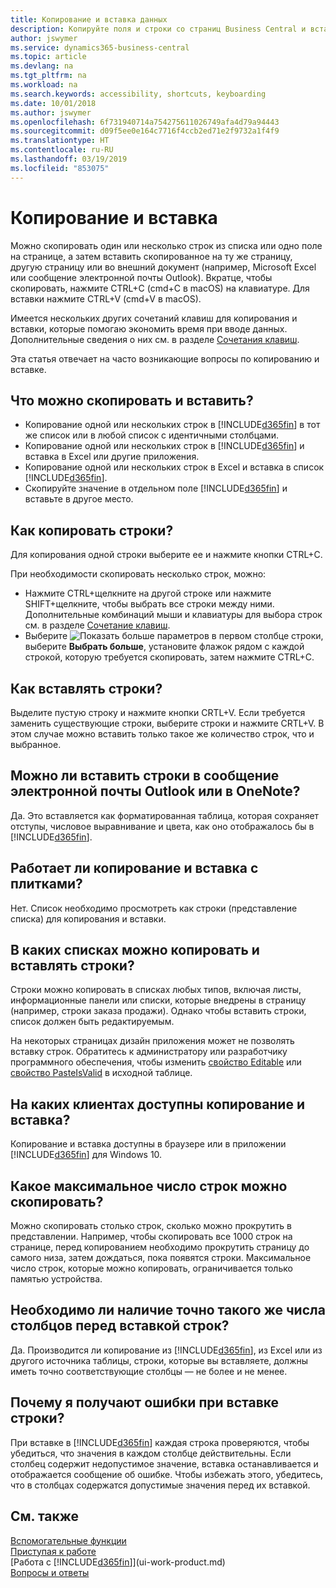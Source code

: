 ```yaml
---
title: Копирование и вставка данных
description: Копируйте поля и строки со страниц Business Central и вставляйте их в другие места.
author: jswymer
ms.service: dynamics365-business-central
ms.topic: article
ms.devlang: na
ms.tgt_pltfrm: na
ms.workload: na
ms.search.keywords: accessibility, shortcuts, keyboarding
ms.date: 10/01/2018
ms.author: jswymer
ms.openlocfilehash: 6f731940714a754275611026749afa4d79a94443
ms.sourcegitcommit: d09f5ee0e164c7716f4ccb2ed71e2f9732a1f4f9
ms.translationtype: HT
ms.contentlocale: ru-RU
ms.lasthandoff: 03/19/2019
ms.locfileid: "853075"
---
```

# <a name="copying-and-pasting"></a>Копирование и вставка
Можно скопировать один или несколько строк из списка или одно поле на странице, а затем вставить скопированное на ту же страницу, другую страницу или во внешний документ (например, Microsoft Excel или сообщение электронной почты Outlook). Вкратце, чтобы скопировать, нажмите CTRL+C (cmd+C в macOS) на клавиатуре. Для вставки нажмите CTRL+V (cmd+V в macOS).

Имеется нескольких других сочетаний клавиш для копирования и вставки, которые помогаю экономить время при вводе данных. Дополнительные сведения о них см. в разделе [Сочетания клавиш](keyboard-shortcuts.md#CopyRows).

Эта статья отвечает на часто возникающие вопросы по копированию и вставке.  

## <a name="what-can-i-copy-and-paste"></a>Что можно скопировать и вставить?
-   Копирование одной или нескольких строк в [!INCLUDE[d365fin](includes/d365fin_md.md)] в тот же список или в любой список с идентичными столбцами.
-   Копирование одной или нескольких строк в [!INCLUDE[d365fin](includes/d365fin_md.md)] и вставка в Excel или другие приложения.
-   Копирование одной или нескольких строк в Excel и вставка в список [!INCLUDE[d365fin](includes/d365fin_md.md)].
-   Скопируйте значение в отдельном поле [!INCLUDE[d365fin](includes/d365fin_md.md)] и вставьте в другое место.

## <a name="how-do-i-copy-rows"></a>Как копировать строки?
Для копирования одной строки выберите ее и нажмите кнопки CTRL+C.

При необходимости скопировать несколько строк, можно:
-   Нажмите CTRL+щелкните на другой строке или нажмите SHIFT+щелкните, чтобы выбрать все строки между ними. Дополнительные комбинаций мыши и клавиатуры для выбора строк см. в разделе [Сочетание клавиш](keyboard-shortcuts.md#CopyRows).
-   Выберите ![Показать больше параметров](media/show-more-options-icon.png "Значок Показать больше параметров") в первом столбце строки, выберите **Выбрать больше**, установите флажок рядом с каждой строкой, которую требуется скопировать, затем нажмите CTRL+C.

## <a name="how-do-i-paste-rows"></a>Как вставлять строки?
Выделите пустую строку и нажмите кнопки CRTL+V. Если требуется заменить существующие строки, выберите строки и нажмите CRTL+V. В этом случае можно вставить только такое же количество строк, что и выбранное.

<!-- Rows are pasted directly where your cursor is located. If you paste into an empty line, any existing subsequent lines will be moved after the pasted lines. If you paste into an existing line or lines, this will be overwritten.-->

## <a name="can-i-paste-rows-into-an-outlook-email-or-onenote"></a>Можно ли вставить строки в сообщение электронной почты Outlook или в OneNote?
Да. Это вставляется как форматированная таблица, которая сохраняет отступы, числовое выравнивание и цвета, как оно отображалось бы в [!INCLUDE[d365fin](includes/d365fin_md.md)].

## <a name="does-copy-and-paste-work-with-tiles"></a>Работает ли копирование и вставка с плитками?
Нет. Список необходимо просмотреть как строки (представление списка) для копирования и вставки.

## <a name="in-which-lists-can-i-copy-and-paste-rows"></a>В каких списках можно копировать и вставлять строки?
Строки можно копировать в списках любых типов, включая листы, информационные панели или списки, которые внедрены в страницу (например, строки заказа продажи). Однако чтобы вставить строки, список должен быть редактируемым.

На некоторых страницах дизайн приложения может не позволять вставку строк. Обратитесь к администратору или разработчику программного обеспечения, чтобы изменить [свойство Editable](https://docs.microsoft.com/en-us/dynamics365/business-central/dev-itpro/developer/properties/devenv-editable-property) или [свойство PasteIsValid](https://docs.microsoft.com/en-us/dynamics365/business-central/dev-itpro/developer/properties/devenv-pasteisvalid-property) в исходной таблице.

## <a name="on-which-clients-is-copy-and-paste-available"></a>На каких клиентах доступны копирование и вставка?
Копирование и вставка доступны в браузере или в приложении [!INCLUDE[d365fin](includes/d365fin_md.md)] для Windows 10.

## <a name="what-is-the-maximum-number-of-rows-that-can-be-copied"></a>Какое максимальное число строк можно скопировать?
Можно скопировать столько строк, сколько можно прокрутить в представлении. Например, чтобы скопировать все 1000 строк на странице, перед копированием необходимо прокрутить страницу до самого низа, затем дождаться, пока появятся строки. Максимальное число строк, которые можно копировать, ограничивается только памятью устройства.

## <a name="must-i-have-the-exact-same-number-of-columns-when-pasting-rows"></a>Необходимо ли наличие точно такого же числа столбцов перед вставкой строк?
Да. Производится ли копирование из [!INCLUDE[d365fin](includes/d365fin_md.md)], из Excel или из другого источника таблицы, строки, которые вы вставляете, должны иметь точно соответствующие столбцы — не более и не менее.

## <a name="why-do-i-get-errors-when-pasting-rows"></a>Почему я получают ошибки при вставке строки?
При вставке в [!INCLUDE[d365fin](includes/d365fin_md.md)] каждая строка проверяются, чтобы убедиться, что значения в каждом столбце действительны. Если столбец содержит недопустимое значение, вставка останавливается и отображается сообщение об ошибке. Чтобы избежать этого, убедитесь, что в столбцах содержатся допустимые значения перед их вставкой.


## <a name="see-also"></a>См. также
[Вспомогательные функции](ui-accessibility.md)  
[Приступая к работе](product-get-started.md)  
[Работа с [!INCLUDE[d365fin](includes/d365fin_md.md)]](ui-work-product.md)  
[Вопросы и ответы](across-faq.md)  
